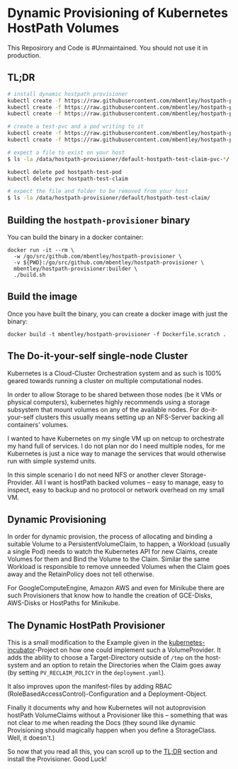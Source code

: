 # Dynamic Provisioning of Kubernetes HostPath Volumes

This Reposirory and Code is #Unmaintained. You should not use it in production.

## TL;DR

```bash
# install dynamic hostpath provisioner
kubectl create -f https://raw.githubusercontent.com/mbentley/hostpath-provisioner/master/manifests/rbac.yaml
kubectl create -f https://raw.githubusercontent.com/mbentley/hostpath-provisioner/master/manifests/deployment.yaml
kubectl create -f https://raw.githubusercontent.com/mbentley/hostpath-provisioner/master/manifests/storageclass.yaml

# create a test-pvc and a pod writing to it
kubectl create -f https://raw.githubusercontent.com/mbentley/hostpath-provisioner/master/manifests/test-claim.yaml
kubectl create -f https://raw.githubusercontent.com/mbentley/hostpath-provisioner/master/manifests/test-pod.yaml

# expect a file to exist on your host
$ ls -la /data/hostpath-provisioner/default-hostpath-test-claim-pvc-*/

kubectl delete pod hostpath-test-pod
kubectl delete pvc hostpath-test-claim

# expect the file and folder to be removed from your host
$ ls -la /data/hostpath-provisioner/default/hostpath-test-claim/
```

## Building the `hostpath-provisioner` binary

You can build the binary in a docker container:

```
docker run -it --rm \
  -w /go/src/github.com/mbentley/hostpath-provisioner \
  -v ${PWD}:/go/src/github.com/mbentley/hostpath-provisioner \
  mbentley/hostpath-provisioner:builder \
  ./build.sh
```

## Build the image

Once you have built the binary, you can create a docker image with just the binary:

```
docker build -t mbentley/hostpath-provisioner -f Dockerfile.scratch .
```

## The Do-it-your-self single-node Cluster

Kubernetes is a Cloud-Cluster Orchestration system and as such is 100% geared towards running a cluster on multiple computational nodes.

In order to allow Storage to be shared between those nodes (be it VMs or physical computers), kubernetes highly recommends using a storage subsystem that mount volumes on any of the available nodes. For do-it-your-self clusters this usually means setting up an NFS-Server backing all containers' volumes.

I wanted to have Kubernetes on my single VM up on netcup to orchestrate my hand full of services. I do not plan nor do I need multiple nodes, for me Kubernetes is just a nice way to manage the services that would otherwise run with simple systemd units.

In this simple scenario I do not need NFS or another clever Storage-Provider. All I want is hostPath backed volumes – easy to manage, easy to inspect, easy to backup and no protocol or network overhead on my small VM.

## Dynamic Provisioning

In order for dynamic provision, the process of allocating and binding a suitable Volume to a PersistentVolumeClaim, to happen, a Workload (usually a single Pod) needs to watch the Kubernetes API for new Claims, create Volumes for them and Bind the Volume to the Claim. Similar the same Workload is responsible to remove unneeded Volumes when the Claim goes away and the RetainPolicy does not tell otherwise.

For GoogleComputeEngine, Amazon AWS and even for Minikube there are such Provisioners that know how to handle the creation of GCE-Disks, AWS-Disks or HostPaths for Minikube.

## The Dynamic HostPath Provisioner

This is a small modification to the Example given in the [kubernetes-incubator](https://github.com/kubernetes-incubator/external-storage/tree/master/docs/demo/hostpath-provisioner)-Project on how one could implement such a VolumeProvider. It adds the ability to choose a Target-Directory outside of `/tmp` on the host-system and an option to retain the Directories when the Claim goes away (by setting `PV_RECLAIM_POLICY` in the `deployment.yaml`).

It also improves upon the manifest-files by adding RBAC (RoleBasedAccessControl)-Configuration and a Deployment-Object.

Finally it documents why and how Kubernetes will not autoprovision hostPath VolumeClaims without a Provisioner like this – something that was not clear to me when reading the Docs (they sound like dynamic Provisioning should magically happen when you define a StorageClass. Well, it doesn't.)

So now that you read all this, you can scroll up to the [TL;DR](#tl-dr) section and install the Provisioner. Good Luck!
